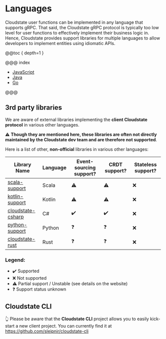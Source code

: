 # Languages

Cloudstate user functions can be implemented in any language that supports gRPC. That said, the Cloudstate gRPC protocol is typically too low level for user functions to effectively implement their business logic in. Hence, Cloudstate provides support libraries for multiple languages to allow developers to implement entities using idiomatic APIs.

@@toc { depth=1 }

@@@ index

* [JavaScript](javascript/index.md)
* [Java](java/index.md)
* [Go](go/index.md)

@@@

## 3rd party libraries
We are aware of external libraries implementing the **client Cloudstate protocol** in various other languages.

:warning: **Though they are mentioned here, these libraries are often not directly maintained by the Cloudstate dev team and are therefore not supported**.
 
Here is a list of other, **non-official** libraries in various other languages:

| Library Name                                                                                          | Language  | Event-sourcing support?   | CRDT support?         | Stateless support?    |
|-------------------------------------------------------------------------------------------------------|-----------|---------------------------|-----------------------|-----------------------|
| [scala-support](https://github.com/cloudstateio/cloudstate/tree/master/scala-support/src/main)        | Scala     | :warning:                 | :warning:             | :x:                   |
| [kotlin-support](https://github.com/cloudstateio/kotlin-support)                                      | Kotlin    | :warning:                 | :warning:             | :x:                   |
| [cloudstate-csharp](https://github.com/nagytech/cloudstate-csharp)                                    | C#        | :heavy_check_mark:        | :heavy_check_mark:    | :x:                   |
| [python-support](https://github.com/marcellanz/cloudstate_python-support/tree/feature/python-support) | Python    | :question:                | :question:            | :x:                   |
| [cloudstate-rust](https://github.com/sleipnir/cloudstate-rust)                                        | Rust      | :question:                | :question:            | :x:                   |

### Legend:
- :heavy_check_mark: Supported
- :x: Not supported
- :warning: Partial support / Unstable (see details on the website)
- :question: Support status unknown

## Cloudstate CLI
:point_up_2: Please be aware that the **Cloudstate CLI** project allows you to easily kick-start a new client project. 
You can currently find it at https://github.com/sleipnir/cloudstate-cli
